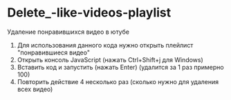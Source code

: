 # Delete_-like-videos-playlist
Удаление понравившихся видео в ютубе

1) Для использования данного кода нужно открыть плейлист "понравившиеся видео"
2) Открыть консоль JavaScript (нажать Ctrl+Shift+j для Windows)
3) Вставить код и запустить (нажать Enter) (удалится за 1 раз примерно 100)
4) Повторить действие 4 несколько раз (сколько нужно для удаления всех видео) 